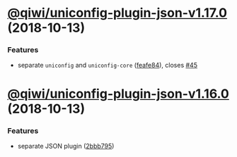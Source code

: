 # [@qiwi/uniconfig-plugin-json-v1.17.0](https://github.com/qiwi/uniconfig/compare/v1.16.0...v1.17.0) (2018-10-13)


### Features

* separate `uniconfig` and `uniconfig-core` ([feafe84](https://github.com/qiwi/uniconfig/commit/feafe84)), closes [#45](https://github.com/qiwi/uniconfig/issues/45)

# [@qiwi/uniconfig-plugin-json-v1.16.0](https://github.com/qiwi/uniconfig/compare/v1.15.0...v1.16.0) (2018-10-13)


### Features

* separate JSON plugin ([2bbb795](https://github.com/qiwi/uniconfig/commit/2bbb795))
